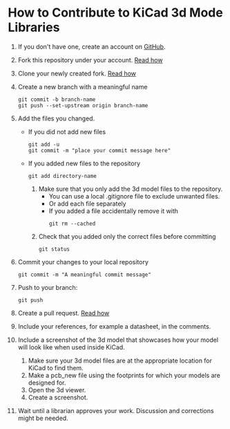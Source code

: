 # How to Contribute to KiCad 3d Mode Libraries

1. If you don't have one, create an account on [GitHub](https://github.com/join).

1. Fork this repository under your account. [Read how](https://help.github.com/articles/fork-a-repo/)

1. Clone your newly created fork. [Read how](https://help.github.com/articles/fetching-a-remote/)

1. Create a new branch with a meaningful name
    ```
    git commit -b branch-name
    git push --set-upstream origin branch-name
    ```

1. Add the files you changed.
    * If you did not add new files
        ```
        git add -u
        git commit -m "place your commit message here"
        ```
    * If you added new files to the repository
        ```
        git add directory-name
        ```
        1. Make sure that you only add the 3d model files to the repository.
            * You can use a local .gitignore file to exclude unwanted files.
            * Or add each file separately
            * If you added a file accidentally remove it with
                ```
                git rm --cached
                ```
        1. Check that you added only the correct files before committing
            ```
            git status
            ```
1. Commit your changes to your local repository
    ```
    git commit -m "A meaningful commit message"
    ```
1. Push to your branch:
    ```
    git push
    ```

1. Create a pull request. [Read how](https://help.github.com/articles/about-pull-requests/)

1. Include your references, for example a datasheet, in the comments.

1. Include a screenshot of the 3d model that showcases how your model will look like when used inside KiCad.
    1. Make sure your 3d model files are at the appropriate location for KiCad to find them.
    1. Make a pcb_new file using the footprints for which your models are designed for.
    1. Open the 3d viewer.
    1. Create a screenshot.

1. Wait until a librarian approves your work. Discussion and corrections might be needed.

